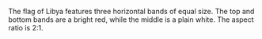 The flag of Libya features three horizontal bands of equal size. The top and bottom bands are a bright red, while the middle is a plain white. The aspect ratio is 2:1.